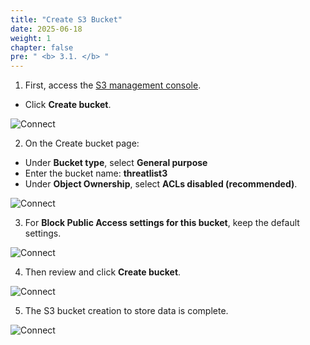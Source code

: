 ```yaml
---
title: "Create S3 Bucket"
date: 2025-06-18
weight: 1
chapter: false
pre: " <b> 3.1. </b> "
---
```


1. First, access the [S3 management console](https://s3.console.aws.amazon.com/s3/home).  
  + Click **Create bucket**.

![Connect](/images/3.connect/image2.2.41.png)

2. On the Create bucket page:  
  + Under **Bucket type**, select **General purpose**  
  + Enter the bucket name: **threatlist3**  
  + Under **Object Ownership**, select **ACLs disabled (recommended)**.

![Connect](/images/3.connect/image2.2.43.png)

3. For **Block Public Access settings for this bucket**, keep the default settings.

![Connect](/images/3.connect/image2.2.44.png)

4. Then review and click **Create bucket**.

![Connect](/images/3.connect/image2.2.45.png)

5. The S3 bucket creation to store data is complete.

![Connect](/images/3.connect/image2.2.46.png)
